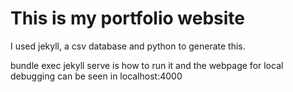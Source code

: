 # This is my portfolio website

I used jekyll, a csv database and python to generate this.

bundle exec jekyll serve is how to run it and the webpage for local debugging can be seen in localhost:4000
